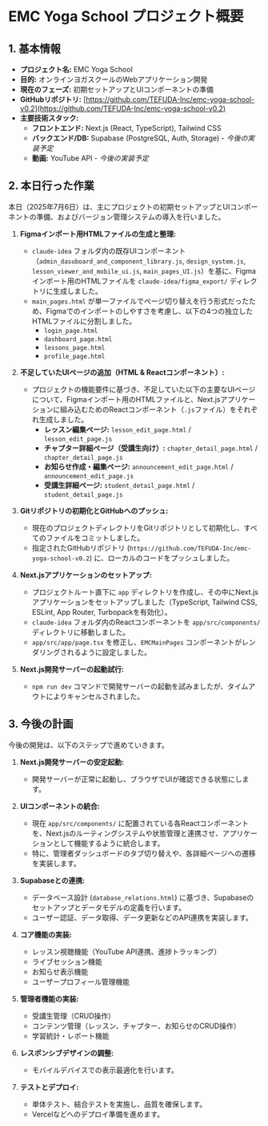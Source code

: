 # EMC Yoga School プロジェクト概要

## 1. 基本情報

*   **プロジェクト名:** EMC Yoga School
*   **目的:** オンラインヨガスクールのWebアプリケーション開発
*   **現在のフェーズ:** 初期セットアップとUIコンポーネントの準備
*   **GitHubリポジトリ:** [https://github.com/TEFUDA-Inc/emc-yoga-school-v0.2](https://github.com/TEFUDA-Inc/emc-yoga-school-v0.2)
*   **主要技術スタック:**
    *   **フロントエンド:** Next.js (React, TypeScript), Tailwind CSS
    *   **バックエンド/DB:** Supabase (PostgreSQL, Auth, Storage) - *今後の実装予定*
    *   **動画:** YouTube API - *今後の実装予定*

## 2. 本日行った作業

本日（2025年7月6日）は、主にプロジェクトの初期セットアップとUIコンポーネントの準備、およびバージョン管理システムの導入を行いました。

1.  **Figmaインポート用HTMLファイルの生成と整理:**
    *   `claude-idea` フォルダ内の既存UIコンポーネント（`admin_dasuboard_and_component_library.js`, `design_system.js`, `lesson_viewer_and_mobile_ui.js`, `main_pages_UI.js`）を基に、Figmaインポート用のHTMLファイルを `claude-idea/figma_export/` ディレクトリに生成しました。
    *   `main_pages.html` が単一ファイルでページ切り替えを行う形式だったため、Figmaでのインポートのしやすさを考慮し、以下の4つの独立したHTMLファイルに分割しました。
        *   `login_page.html`
        *   `dashboard_page.html`
        *   `lessons_page.html`
        *   `profile_page.html`

2.  **不足していたUIページの追加（HTML & Reactコンポーネント）:**
    *   プロジェクトの機能要件に基づき、不足していた以下の主要なUIページについて、Figmaインポート用のHTMLファイルと、Next.jsアプリケーションに組み込むためのReactコンポーネント（`.js`ファイル）をそれぞれ生成しました。
        *   **レッスン編集ページ:** `lesson_edit_page.html` / `lesson_edit_page.js`
        *   **チャプター詳細ページ（受講生向け）:** `chapter_detail_page.html` / `chapter_detail_page.js`
        *   **お知らせ作成・編集ページ:** `announcement_edit_page.html` / `announcement_edit_page.js`
        *   **受講生詳細ページ:** `student_detail_page.html` / `student_detail_page.js`

3.  **Gitリポジトリの初期化とGitHubへのプッシュ:**
    *   現在のプロジェクトディレクトリをGitリポジトリとして初期化し、すべてのファイルをコミットしました。
    *   指定されたGitHubリポジトリ (`https://github.com/TEFUDA-Inc/emc-yoga-school-v0.2`) に、ローカルのコードをプッシュしました。

4.  **Next.jsアプリケーションのセットアップ:**
    *   プロジェクトルート直下に `app` ディレクトリを作成し、その中にNext.jsアプリケーションをセットアップしました（TypeScript, Tailwind CSS, ESLint, App Router, Turbopackを有効化）。
    *   `claude-idea` フォルダ内のReactコンポーネントを `app/src/components/` ディレクトリに移動しました。
    *   `app/src/app/page.tsx` を修正し、`EMCMainPages` コンポーネントがレンダリングされるように設定しました。

5.  **Next.js開発サーバーの起動試行:**
    *   `npm run dev` コマンドで開発サーバーの起動を試みましたが、タイムアウトによりキャンセルされました。

## 3. 今後の計画

今後の開発は、以下のステップで進めていきます。

1.  **Next.js開発サーバーの安定起動:**
    *   開発サーバーが正常に起動し、ブラウザでUIが確認できる状態にします。

2.  **UIコンポーネントの統合:**
    *   現在 `app/src/components/` に配置されている各Reactコンポーネントを、Next.jsのルーティングシステムや状態管理と連携させ、アプリケーションとして機能するように統合します。
    *   特に、管理者ダッシュボードのタブ切り替えや、各詳細ページへの遷移を実装します。

3.  **Supabaseとの連携:**
    *   データベース設計 (`database_relations.html`) に基づき、Supabaseのセットアップとデータモデルの定義を行います。
    *   ユーザー認証、データ取得、データ更新などのAPI連携を実装します。

4.  **コア機能の実装:**
    *   レッスン視聴機能（YouTube API連携、進捗トラッキング）
    *   ライブセッション機能
    *   お知らせ表示機能
    *   ユーザープロフィール管理機能

5.  **管理者機能の実装:**
    *   受講生管理（CRUD操作）
    *   コンテンツ管理（レッスン、チャプター、お知らせのCRUD操作）
    *   学習統計・レポート機能

6.  **レスポンシブデザインの調整:**
    *   モバイルデバイスでの表示最適化を行います。

7.  **テストとデプロイ:**
    *   単体テスト、結合テストを実施し、品質を確保します。
    *   Vercelなどへのデプロイ準備を進めます。
